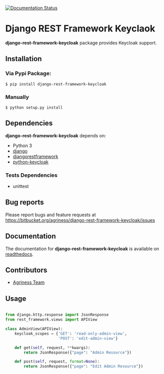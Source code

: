 [![Documentation Status](https://readthedocs.org/projects/python-keycloak/badge/?version=latest)](http://python-keycloak.readthedocs.io/en/latest/?badge=latest)

Django REST Framework Keyclaok
====================

**django-rest-framework-keycloak** package provides Keycloak support.

## Installation

### Via Pypi Package:

``` $ pip install django-rest-framework-keycloak ```

### Manually

``` $ python setup.py install ```

## Dependencies

**django-rest-framework-keycloak** depends on:

* Python 3
* [django](https://www.djangoproject.com/)
* [djangorestframework](http://www.django-rest-framework.org/)
* [python-keycloak](http://python-keycloak.readthedocs.io/en/latest/)

### Tests Dependencies

* unittest

## Bug reports

Please report bugs and feature requests at
https://bitbucket.org/agriness/django-rest-framework-keycloak/issues

## Documentation

The documentation for **django-rest-framework-keycloak** is available on [readthedocs](http://python-keycloak.readthedocs.io).

## Contributors

* [Agriness Team](http://www.agriness.com/pt/)

## Usage

```python

from django.http.response import JsonResponse
from rest_framework.views import APIView

class AdminView(APIView):
    keycloak_scopes = {'GET': 'read-only-admin-view',
                       'POST': 'edit-admin-view'}

    def get(self, request, **kwargs):
        return JsonResponse({"page": "Admin Resource"})

    def post(self, request, format=None):
        return JsonResponse({"page": "Edit Admin Resource"})

```